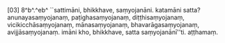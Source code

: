 [03] 8^b^.^eb^ ``sattimāni, bhikkhave, saṃyojanāni.  katamāni satta? anunayasaṃyojanaṃ, paṭighasaṃyojanaṃ, diṭṭhisaṃyojanaṃ,  vicikicchāsaṃyojanaṃ, mānasaṃyojanaṃ, bhavarāgasaṃyojanaṃ,  avijjāsaṃyojanaṃ. imāni kho, bhikkhave, satta saṃyojanānī''ti.  aṭṭhamaṃ.